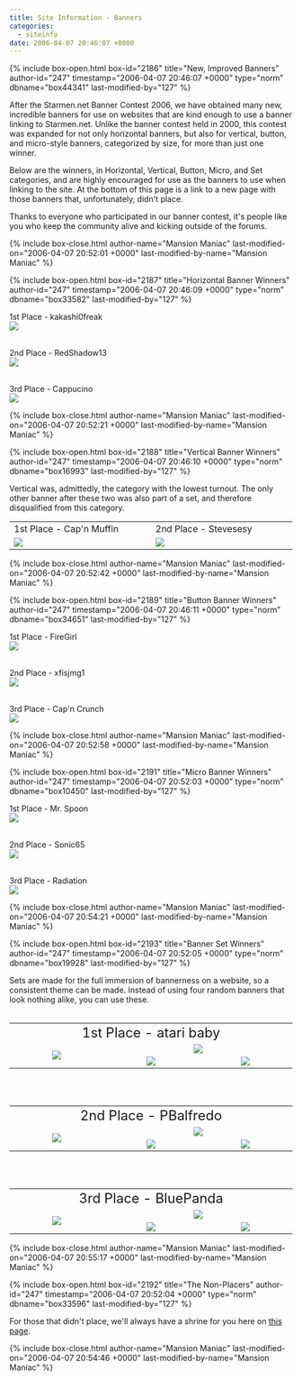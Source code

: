 ```yaml
---
title: Site Information - Banners
categories:
  - siteinfo
date: 2006-04-07 20:46:07 +0000
---
```

{% include box-open.html box-id="2186" title="New, Improved Banners" author-id="247" timestamp="2006-04-07 20:46:07 +0000" type="norm" dbname="box44341" last-modified-by="127" %}
<p>
After the Starmen.net Banner Contest 2006, we have obtained many new, incredible banners for use on websites that are kind enough to use a banner linking to Starmen.net.  Unlike the banner contest held in 2000, this contest was expanded for not only horizontal banners, but also for vertical, button, and micro-style banners, categorized by size, for more than just one winner.
</p>

<p>
Below are the winners, in Horizontal, Vertical, Button, Micro, and Set categories, and are highly encouraged for use as the banners to use when linking to the site.  At the bottom of this page is a link to a new page with those banners that, unfortunately, didn't place.
</p>

<p>Thanks to everyone who participated in our banner contest, it's people like you who keep the community alive and kicking outside of the forums.
</p>
{% include box-close.html author-name="Mansion Maniac" last-modified-on="2006-04-07 20:52:01 +0000" last-modified-by-name="Mansion Maniac" %}

{% include box-open.html box-id="2187" title="Horizontal Banner Winners" author-id="247" timestamp="2006-04-07 20:46:09 +0000" type="norm" dbname="box33582" last-modified-by="127" %}
<p>
1st Place - kakashi0freak<br />
<img src="/siteinfo/banners/images/individual/kakashi0freak-horizontal.png" />
<br />
<br />
</p>

<p>
2nd Place - RedShadow13<br />
<img src="/siteinfo/banners/images/individual/redshadow13-horizontal.gif" />
<br />
<br />
</p>

<p>
3rd Place - Cappucino<br />
<img src="/siteinfo/banners/images/individual/cappucino-horizontal.png" />
</p>
{% include box-close.html author-name="Mansion Maniac" last-modified-on="2006-04-07 20:52:21 +0000" last-modified-by-name="Mansion Maniac" %}

{% include box-open.html box-id="2188" title="Vertical Banner Winners" author-id="247" timestamp="2006-04-07 20:46:10 +0000" type="norm" dbname="box16993" last-modified-by="127" %}
<p>
Vertical was, admittedly, the category with the lowest turnout.  The only other banner after these two was also part of a set, and therefore disqualified from this category.
</p>

<p>
<TABLE WIDTH="50%">
<TR>
<TD WIDTH="25%">1st Place - Cap'n Muffin</TD>
<TD WIDTH="25%">2nd Place - Stevesesy</TD>
</TR>
<TR>
<TD WIDTH="25%"><img src="/siteinfo/banners/images/individual/capnmuffin-vertical.png" />
</TD>
<TD WIDTH="25%"><img src="/siteinfo/banners/images/individual/stevesesy-vertical.png" /><BR />
</TD>
</TR>
</TABLE>
</p>
{% include box-close.html author-name="Mansion Maniac" last-modified-on="2006-04-07 20:52:42 +0000" last-modified-by-name="Mansion Maniac" %}

{% include box-open.html box-id="2189" title="Button Banner Winners" author-id="247" timestamp="2006-04-07 20:46:11 +0000" type="norm" dbname="box34651" last-modified-by="127" %}
<p>
1st Place - FireGirl<br />
<img src="/siteinfo/banners/images/individual/firegirl-button.gif" />
<br />
<br />
</p>

<p>
2nd Place - xfisjmg1<br />
<img src="/siteinfo/banners/images/individual/xfisjmg1-button.gif" />
<br />
<br />
</p>

<p>
3rd Place - Cap'n Crunch<br />
<img src="/siteinfo/banners/images/individual/capncrunch-button.jpg" />
</p>
{% include box-close.html author-name="Mansion Maniac" last-modified-on="2006-04-07 20:52:58 +0000" last-modified-by-name="Mansion Maniac" %}

{% include box-open.html box-id="2191" title="Micro Banner Winners" author-id="247" timestamp="2006-04-07 20:52:03 +0000" type="norm" dbname="box10450" last-modified-by="127" %}
<p>
1st Place - Mr. Spoon<br />
<img src="/siteinfo/banners/images/individual/mrspoon-micro.png" />
<br />
<br />
</p>

<p>
2nd Place - Sonic65<br />
<img src="/siteinfo/banners/images/individual/sonic65-micro.png" />
<br />
<br />
</p>

<p>
3rd Place - Radiation<br />
<img src="/siteinfo/banners/images/individual/radiation-micro.png" />
</p>
{% include box-close.html author-name="Mansion Maniac" last-modified-on="2006-04-07 20:54:21 +0000" last-modified-by-name="Mansion Maniac" %}

{% include box-open.html box-id="2193" title="Banner Set Winners" author-id="247" timestamp="2006-04-07 20:52:05 +0000" type="norm" dbname="box19928" last-modified-by="127" %}
<p>
Sets are made for the full immersion of bannerness on a website, so a consistent theme can be made.  Instead of using four random banners that look nothing alike, you can use these.<br /><br />
</p>

<p>
<table align="center">
<tr>
<td colspan="3" align="center">
<font size="5">1st Place - atari baby</font>
</td>
</tr>
<tr align="center">
<td align="center" rowspan="2" width="300">
<img src="/siteinfo/banners/images/sets/ataribaby-vertical.png" />
</td>
<td align="center" valign="middle" colspan="2" width="300">
<img src="/siteinfo/banners/images/sets/ataribaby-horizontal.png" /></td>
</tr>
<tr>
<td align="center" valign="middle" width="300">
<img src="/siteinfo/banners/images/sets/ataribaby-button.png" />
</td>
<td align="center" valign="middle" width="300">
<img src="/siteinfo/banners/images/sets/ataribaby-micro.png" /></td>
</tr>
</table>
<br /><br />
</p>

<p>
<table align="center">
<tr>
<td colspan="3" align="center">
<font size="5">2nd Place - PBalfredo</font>
</td>
</tr>
<tr align="center">
<td align="center" rowspan="2" width="300">
<img src="/siteinfo/banners/images/sets/pbalfredo-vertical.gif" />
</td>
<td align="center" valign="middle" colspan="2" width="300">
<img src="/siteinfo/banners/images/sets/pbalfredo-horizontal.gif" /></td>
</tr>
<tr>
<td align="center" valign="middle" width="300">
<img src="/siteinfo/banners/images/sets/pbalfredo-button.gif" />
</td>
<td align="center" valign="middle" width="300">
<img src="/siteinfo/banners/images/sets/pbalfredo-micro.gif" /></td>
</tr>
</table>
<br /><br />
</p>

<p>
<table align="center">
<tr>
<td colspan="3" align="center">
<font size="5">3rd Place - BluePanda</font>
</td>
</tr>
<tr align="center">
<td align="center" rowspan="2" width="300">
<img src="/siteinfo/banners/images/sets/bluepanda-vertical.jpg" />
</td>
<td align="center" valign="middle" colspan="2" width="300">
<img src="/siteinfo/banners/images/sets/bluepanda-horizontal.jpg" /></td>
</tr>
<tr>
<td align="center" valign="middle" width="300">
<img src="/siteinfo/banners/images/sets/bluepanda-button.gif" />
</td>
<td align="center" valign="middle" width="300">
<img src="/siteinfo/banners/images/sets/bluepanda-micro.gif" /></td>
</tr>
</table>
</p>
{% include box-close.html author-name="Mansion Maniac" last-modified-on="2006-04-07 20:55:17 +0000" last-modified-by-name="Mansion Maniac" %}

{% include box-open.html box-id="2192" title="The Non-Placers" author-id="247" timestamp="2006-04-07 20:52:04 +0000" type="norm" dbname="box33596" last-modified-by="127" %}
<p>
For those that didn't place, we'll always have a shrine for you here on <a href="http://starmen.net/siteinfo/banners/nonplacers.php">this page</a>.
</p>
{% include box-close.html author-name="Mansion Maniac" last-modified-on="2006-04-07 20:54:46 +0000" last-modified-by-name="Mansion Maniac" %}
